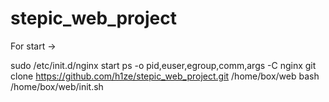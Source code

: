 # stepic_web_project

For start ->

sudo /etc/init.d/nginx start
ps -o pid,euser,egroup,comm,args -C nginx
git clone https://github.com/h1ze/stepic_web_project.git /home/box/web
bash /home/box/web/init.sh
